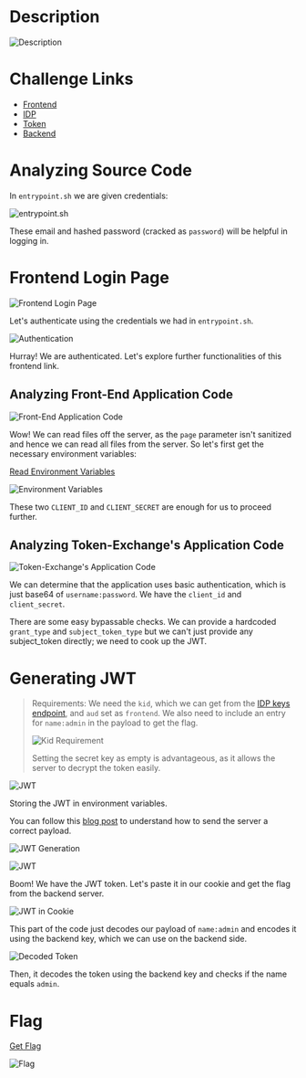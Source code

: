 # Description

![Description](Pasted_image_20240422222206.png)

# Challenge Links

- [Frontend](https://8c9225b2-704a-40da-8385-c0c86829139f.ctf.m0unt41n.ch:1337)
- [IDP](https://8c2e0861-9067-41ab-a284-46520bedb268.ctf.m0unt41n.ch:1337)
- [Token](https://e51868a9-d112-4452-aaca-7b5c5f43d27b.ctf.m0unt41n.ch:1337)
- [Backend](https://d1d7cb27-0b62-4d77-97c1-a5f0035584b6.ctf.m0unt41n.ch:1337)

# Analyzing Source Code

In `entrypoint.sh` we are given credentials:

![entrypoint.sh](Pasted_image_20240422222413.png)

These email and hashed password (cracked as `password`) will be helpful in logging in.

# Frontend Login Page

![Frontend Login Page](Pasted_image_20240422222519.png)

Let's authenticate using the credentials we had in `entrypoint.sh`.

![Authentication](Pasted_image_20240422222551.png)

Hurray! We are authenticated. Let's explore further functionalities of this frontend link.

## Analyzing Front-End Application Code

![Front-End Application Code](Pasted_image_20240422222744.png)

Wow! We can read files off the server, as the `page` parameter isn't sanitized and hence we can read all files from the server. So let's first get the necessary environment variables:

[Read Environment Variables](https://8c9225b2-704a-40da-8385-c0c86829139f.ctf.m0unt41n.ch:1337/page?page=../../../proc/self/environ)

![Environment Variables](Pasted_image_20240422222908.png)

These two `CLIENT_ID` and `CLIENT_SECRET` are enough for us to proceed further.

## Analyzing Token-Exchange's Application Code

![Token-Exchange's Application Code](Pasted_image_20240422223155.png)

We can determine that the application uses basic authentication, which is just base64 of `username:password`. We have the `client_id` and `client_secret`.

There are some easy bypassable checks. We can provide a hardcoded `grant_type` and `subject_token_type` but we can't just provide any subject_token directly; we need to cook up the JWT.

# Generating JWT

> Requirements:
> We need the `kid`, which we can get from the [IDP keys endpoint](https://8c2e0861-9067-41ab-a284-46520bedb268.ctf.m0unt41n.ch:1337/keys), and `aud` set as `frontend`. We also need to include an entry for `name:admin` in the payload to get the flag.
> 
> ![Kid Requirement](Pasted_image_20240422223638.png)
> 
> Setting the secret key as empty is advantageous, as it allows the server to decrypt the token easily.

![JWT](Pasted_image_20240422223749.png)

Storing the JWT in environment variables.

You can follow this [blog post](https://www.authlete.com/developers/token_exchange/) to understand how to send the server a correct payload.

![JWT Generation](Pasted_image_20240422223917.png)

![JWT](Pasted_image_20240422223928.png)

Boom! We have the JWT token. Let's paste it in our cookie and get the flag from the backend server.

![JWT in Cookie](Pasted_image_20240422224028.png)

This part of the code just decodes our payload of `name:admin` and encodes it using the backend key, which we can use on the backend side.

![Decoded Token](Pasted_image_20240422224115.png)

Then, it decodes the token using the backend key and checks if the name equals `admin`.

# Flag

[Get Flag](https://6f77992a-d336-4a08-a810-05a96d2e965c.ctf.m0unt41n.ch:1337/flag?token=eyJhbGciOiJIUzI1NiIsImtpZCI6ImJhY2tlbmQiLCJ0eXAiOiJKV1QifQ.eyJuYW1lIjoiYWRtaW4iLCJhdWQiOiJiYWNrZW5kIn0.MOxVUjMzQipgO7eBbxxwReDr_M5DBseOa6oFdV350rE)

![Flag](Pasted_image_20240422224216.png)
